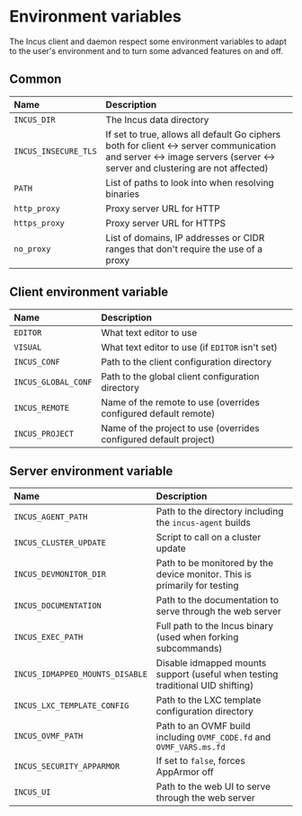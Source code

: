 # Environment variables

The Incus client and daemon respect some environment variables to adapt to
the user's environment and to turn some advanced features on and off.

## Common

Name                            | Description
:---                            | :----
`INCUS_DIR`                     | The Incus data directory
`INCUS_INSECURE_TLS`            | If set to true, allows all default Go ciphers both for client <-> server communication and server <-> image servers (server <-> server and clustering are not affected)
`PATH`                          | List of paths to look into when resolving binaries
`http_proxy`                    | Proxy server URL for HTTP
`https_proxy`                   | Proxy server URL for HTTPS
`no_proxy`                      | List of domains, IP addresses or CIDR ranges that don't require the use of a proxy

## Client environment variable

Name                            | Description
:---                            | :----
`EDITOR`                        | What text editor to use
`VISUAL`                        | What text editor to use (if `EDITOR` isn't set)
`INCUS_CONF`                    | Path to the client configuration directory
`INCUS_GLOBAL_CONF`             | Path to the global client configuration directory
`INCUS_REMOTE`                  | Name of the remote to use (overrides configured default remote)
`INCUS_PROJECT`                 | Name of the project to use (overrides configured default project)

## Server environment variable

Name                            | Description
:---                            | :----
`INCUS_AGENT_PATH`              | Path to the directory including the `incus-agent` builds
`INCUS_CLUSTER_UPDATE`          | Script to call on a cluster update
`INCUS_DEVMONITOR_DIR`          | Path to be monitored by the device monitor. This is primarily for testing
`INCUS_DOCUMENTATION`           | Path to the documentation to serve through the web server
`INCUS_EXEC_PATH`               | Full path to the Incus binary (used when forking subcommands)
`INCUS_IDMAPPED_MOUNTS_DISABLE` | Disable idmapped mounts support (useful when testing traditional UID shifting)
`INCUS_LXC_TEMPLATE_CONFIG`     | Path to the LXC template configuration directory
`INCUS_OVMF_PATH`               | Path to an OVMF build including `OVMF_CODE.fd` and `OVMF_VARS.ms.fd`
`INCUS_SECURITY_APPARMOR`       | If set to `false`, forces AppArmor off
`INCUS_UI`                      | Path to the web UI to serve through the web server
